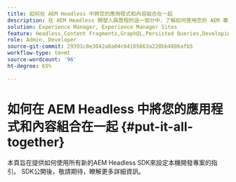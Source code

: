 ```yaml
---
title: 如何在 AEM Headless 中將您的應用程式和內容組合在一起
description: 在 AEM Headless 開發人員歷程的這一部分中，了解如何使用您的 AEM 專案 (包含內容片段)、GraphQL 呼叫、REST API 呼叫和您的應用程式，並為上線做好準備。
solution: Experience Manager, Experience Manager Sites
feature: Headless,Content Fragments,GraphQL,Persisted Queries,Developing
role: Admin, Developer
source-git-commit: 29391c8e3042a8a04c64165663a228bb4886afb5
workflow-type: tm+mt
source-wordcount: '96'
ht-degree: 65%

---
```


# 如何在 AEM Headless 中將您的應用程式和內容組合在一起 {#put-it-all-together}

本頁旨在提供如何使用所有新的AEM Headless SDK來設定本機開發專案的指引。 SDK公開後，敬請期待，瞭解更多詳細資訊。

